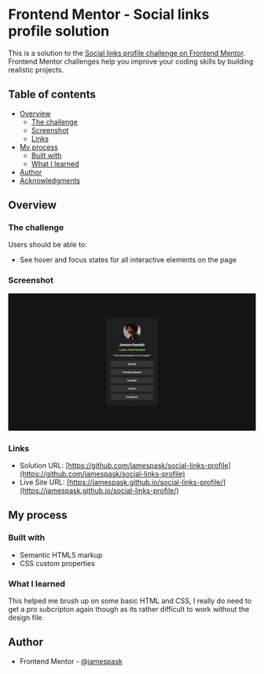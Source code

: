 # Frontend Mentor - Social links profile solution

This is a solution to the
[Social links profile challenge on Frontend Mentor](https://www.frontendmentor.io/challenges/social-links-profile-UG32l9m6dQ).
Frontend Mentor challenges help you improve your coding skills by building
realistic projects.

## Table of contents

- [Overview](#overview)
  - [The challenge](#the-challenge)
  - [Screenshot](#screenshot)
  - [Links](#links)
- [My process](#my-process)
  - [Built with](#built-with)
  - [What I learned](#what-i-learned)
- [Author](#author)
- [Acknowledgments](#acknowledgments)

## Overview

### The challenge

Users should be able to:

- See hover and focus states for all interactive elements on the page

### Screenshot

![](./screenshot.jpg)

### Links

- Solution URL:
  [https://github.com/jamespask/social-links-profile](https://github.com/jamespask/social-links-profile)
- Live Site URL:
  [https://jamespask.github.io/social-links-profile/](https://jamespask.github.io/social-links-profile/)

## My process

### Built with

- Semantic HTML5 markup
- CSS custom properties

### What I learned

This helped me brush up on some basic HTML and CSS, I really do need to get a
pro subcripton again though as its rather difficult to work without the design
file.

## Author

- Frontend Mentor -
  [@jamespask](https://www.frontendmentor.io/profile/jamespask)
